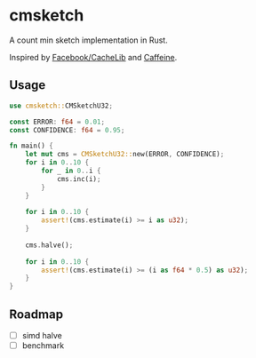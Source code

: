# cmsketch

A count min sketch implementation in Rust.

Inspired by [Facebook/CacheLib](https://github.com/facebook/cachelib) and [Caffeine](https://github.com/ben-manes/caffeine).

## Usage

```rust
use cmsketch::CMSketchU32;

const ERROR: f64 = 0.01;
const CONFIDENCE: f64 = 0.95;

fn main() {
    let mut cms = CMSketchU32::new(ERROR, CONFIDENCE);
    for i in 0..10 {
        for _ in 0..i {
            cms.inc(i);
        }
    }
    
    for i in 0..10 {
        assert!(cms.estimate(i) >= i as u32);
    }
    
    cms.halve();
    
    for i in 0..10 {
        assert!(cms.estimate(i) >= (i as f64 * 0.5) as u32);
    }
}
```

## Roadmap

- [ ] simd halve
- [ ] benchmark
